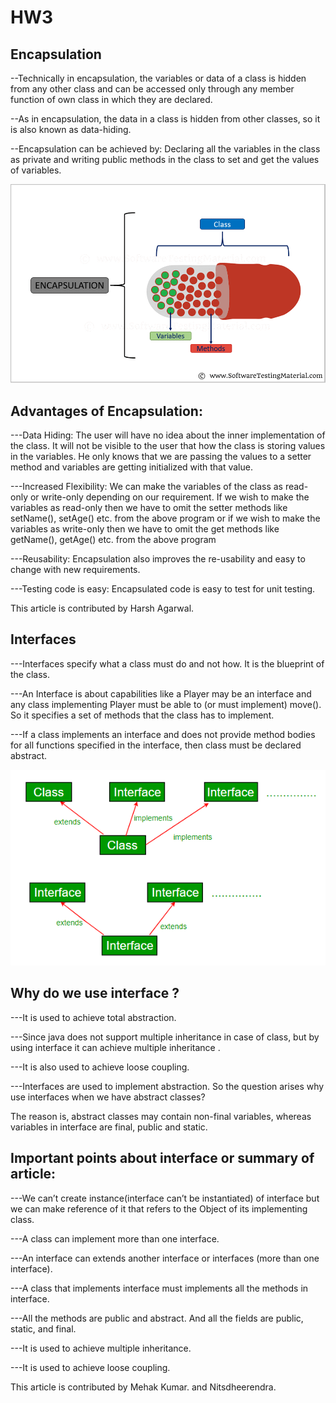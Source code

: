 # HW3

## **Encapsulation**

--Technically in encapsulation, the variables or data of a class is hidden from any other class and can be accessed only through any member function of own class in which they are declared.

--As in encapsulation, the data in a class is hidden from other classes, so it is also known as data-hiding.

--Encapsulation can be achieved by: Declaring all the variables in the class as private and writing public methods in the class to set and get the values of variables.

![GitHub Logo](Encapsulation.png)

## **Advantages of Encapsulation:**

---Data Hiding: The user will have no idea about the inner implementation of the class. It will not be visible to the user that how the class is storing values in the variables. He only knows that we are passing the values to a setter method and variables are getting initialized with that value.

---Increased Flexibility: We can make the variables of the class as read-only or write-only depending on our requirement. If we wish to make the variables as read-only then we have to omit the setter methods like setName(), setAge() etc. from the above program or if we wish to make the variables as write-only then we have to omit the get methods like getName(), getAge() etc. from the above program

---Reusability: Encapsulation also improves the re-usability and easy to change with new requirements.

---Testing code is easy: Encapsulated code is easy to test for unit testing.

This article is contributed by Harsh Agarwal. 

## **Interfaces**


---Interfaces specify what a class must do and not how. It is the blueprint of the class.

---An Interface is about capabilities like a Player may be an interface and any class implementing Player must be able to (or must implement) move(). So it specifies a set of methods that the class has to implement.

---If a class implements an interface and does not provide method bodies for all functions specified in the interface, then class must be declared abstract.

![GitHub Logo](extends.png)

## **Why do we use interface ?**

---It is used to achieve total abstraction.

---Since java does not support multiple inheritance in case of class, but by using interface it can achieve multiple inheritance .

---It is also used to achieve loose coupling.

---Interfaces are used to implement abstraction. So the question arises why use interfaces when we have abstract classes?

The reason is, abstract classes may contain non-final variables, whereas variables in interface are final, public and static. 

## **Important points about interface or summary of article:**

---We can’t create instance(interface can’t be instantiated) of interface but we can make reference of it that refers to the Object of its implementing class.

---A class can implement more than one interface.

---An interface can extends another interface or interfaces (more than one interface).

---A class that implements interface must implements all the methods in interface.

---All the methods are public and abstract. And all the fields are public, static, and final.

---It is used to achieve multiple inheritance.

---It is used to achieve loose coupling.

This article is contributed by Mehak Kumar. and Nitsdheerendra.
